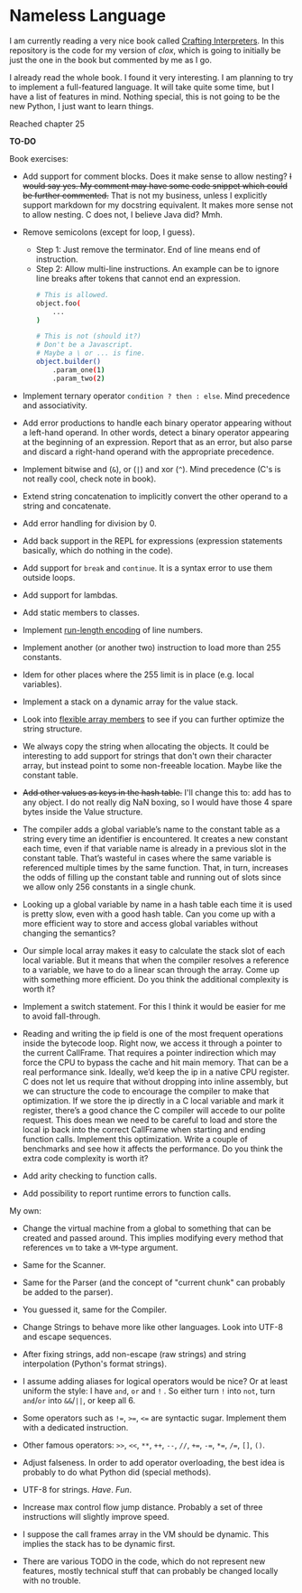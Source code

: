 # Nameless Language

I am currently reading a very nice book called [Crafting Interpreters](https://craftinginterpreters.com/). In this
repository is the code for my version of *clox*, which is going to initially be just the one in the book but commented
by me as I go.

I already read the whole book. I found it very interesting. I am planning to try to implement a full-featured language.
It will take quite some time, but I have a list of features in mind. Nothing special, this is not going to be the new
Python, I just want to learn things.

Reached chapter 25

**TO-DO**

Book exercises:

- Add support for comment blocks. Does it make sense to allow nesting? ~~I would say yes. My comment may have some code
  snippet which could be further commented.~~ That is not my business, unless I explicitly support markdown for my
  docstring equivalent. It makes more sense not to allow nesting. C does not, I believe Java did? Mmh.

- Remove semicolons (except for loop, I guess).
    - Step 1: Just remove the terminator. End of line means end of instruction.
    - Step 2: Allow multi-line instructions. An example can be to ignore line breaks after tokens that cannot end an
      expression.
      ```bash
      # This is allowed.
      object.foo(
          ...
      )
      
      # This is not (should it?)
      # Don't be a Javascript.
      # Maybe a \ or ... is fine.
      object.builder()
          .param_one(1)
          .param_two(2)
      ```

- Implement ternary operator `condition ? then : else`. Mind precedence and associativity.

- Add error productions to handle each binary operator appearing without a left-hand operand. In other words, detect a
  binary operator appearing at the beginning of an expression. Report that as an error, but also parse and discard a
  right-hand operand with the appropriate precedence.

- Implement bitwise and (`&`), or (`|`) and xor (`^`). Mind precedence (C's is not really cool, check note in book).

- Extend string concatenation to implicitly convert the other operand to a string and concatenate.

- Add error handling for division by 0.

- Add back support in the REPL for expressions (expression statements basically, which do nothing in the code).

- Add support for `break` and `continue`. It is a syntax error to use them outside loops.

- Add support for lambdas.

- Add static members to classes.

- Implement [run-length encoding](https://en.wikipedia.org/wiki/Run-length_encoding) of line numbers.

- Implement another (or another two) instruction to load more than 255 constants.

- Idem for other places where the 255 limit is in place (e.g. local variables).

- Implement a stack on a dynamic array for the value stack.

- Look into [flexible array members](https://en.wikipedia.org/wiki/Flexible_array_member) to see if you can further
  optimize the string structure.

- We always copy the string when allocating the objects. It could be interesting to add support for strings that don't
  own their character array, but instead point to some non-freeable location. Maybe like the constant table.

- ~~Add other values as keys in the hash table.~~ I'll change this to: add has to any object. I do not really dig NaN
  boxing, so I would have those 4 spare bytes inside the Value structure.

- The compiler adds a global variable’s name to the constant table as a string every time an identifier is encountered.
  It creates a new constant each time, even if that variable name is already in a previous slot in the constant table.
  That’s wasteful in cases where the same variable is referenced multiple times by the same function. That, in turn,
  increases the odds of filling up the constant table and running out of slots since we allow only 256 constants in a
  single chunk.

- Looking up a global variable by name in a hash table each time it is used is pretty slow, even with a good hash table.
  Can you come up with a more efficient way to store and access global variables without changing the semantics?

- Our simple local array makes it easy to calculate the stack slot of each local variable. But it means that when the
  compiler resolves a reference to a variable, we have to do a linear scan through the array. Come up with something
  more efficient. Do you think the additional complexity is worth it?

- Implement a switch statement. For this I think it would be easier for me to avoid fall-through.

- Reading and writing the ip field is one of the most frequent operations inside the bytecode loop. Right now, we access
  it through a pointer to the current CallFrame. That requires a pointer indirection which may force the CPU to bypass
  the cache and hit main memory. That can be a real performance sink. Ideally, we’d keep the ip in a native CPU
  register. C does not let us require that without dropping into inline assembly, but we can structure the code to
  encourage the compiler to make that optimization. If we store the ip directly in a C local variable and mark it
  register, there’s a good chance the C compiler will accede to our polite request. This does mean we need to be careful
  to load and store the local ip back into the correct CallFrame when starting and ending function calls. Implement this
  optimization. Write a couple of benchmarks and see how it affects the performance. Do you think the extra code
  complexity is worth it?

- Add arity checking to function calls.

- Add possibility to report runtime errors to function calls.

My own:

- Change the virtual machine from a global to something that can be created and passed around. This implies modifying
  every method that references `vm` to take a `VM`-type argument.

- Same for the Scanner.

- Same for the Parser (and the concept of "current chunk" can probably be added to the parser).

- You guessed it, same for the Compiler.

- Change Strings to behave more like other languages. Look into UTF-8 and escape sequences.

- After fixing strings, add non-escape (raw strings) and string interpolation (Python's format strings).

- I assume adding aliases for logical operators would be nice? Or at least uniform the style: I have `and`, `or` and `!`
  . So either turn `!` into `not`, turn `and`/`or` into `&&`/`||`, or keep all 6.

- Some operators such as `!=`, `>=`, `<=` are syntactic sugar. Implement them with a dedicated instruction.

- Other famous operators: `>>`, `<<`, `**`, `++`, `--`, `//`, `+=`, `-=`, `*=`, `/=`, `[]`, `()`.

- Adjust falseness. In order to add operator overloading, the best idea is probably to do what Python did (special
  methods).

- UTF-8 for strings. *Have*. *Fun*.

- Increase max control flow jump distance. Probably a set of three instructions will slightly improve speed.

- I suppose the call frames array in the VM should be dynamic. This implies the stack has to be dynamic first.

- There are various TODO in the code, which do not represent new features, mostly technical stuff that can probably be
  changed locally with no trouble.